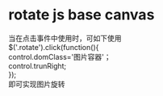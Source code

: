 ﻿rotate js base canvas
============================

当在点击事件中使用时，可如下使用 </br>
$('.rotate').click(function(){ </br>
  control.domClass='图片容器'；</br>
  control.trunRight; </br>
}); </br>
即可实现图片旋转

